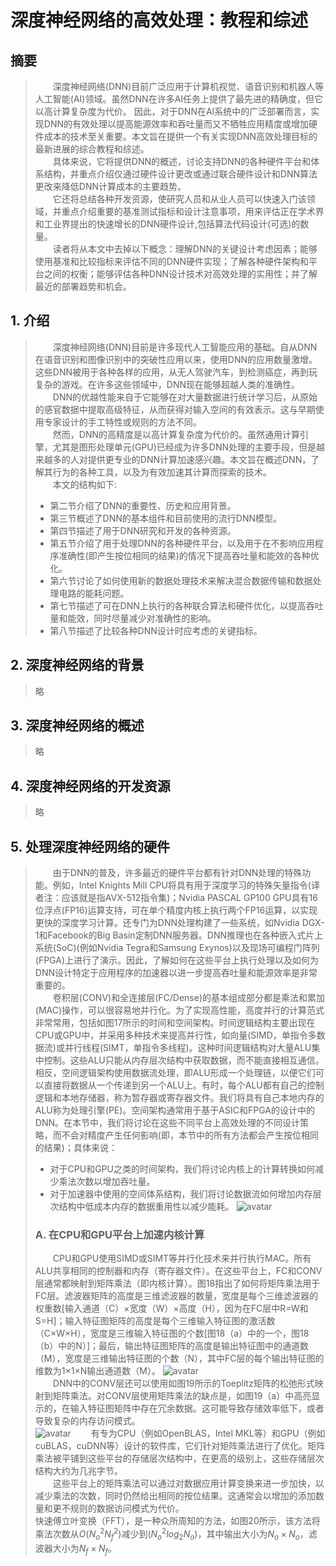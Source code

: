 # 深度神经网络的高效处理：教程和综述
## 摘要
  >&emsp;&emsp;深度神经网络(DNN)目前广泛应用于计算机视觉、语音识别和机器人等人工智能(AI)领域。虽然DNN在许多AI任务上提供了最先进的精确度，但它以高计算复杂度为代价。 因此，对于DNN在AI系统中的广泛部署而言，实现DNN的有效处理以提高能源效率和吞吐量而又不牺牲应用精度或增加硬件成本的技术至关重要。本文旨在提供一个有关实现DNN高效处理目标的最新进展的综合教程和综述。  
  &emsp;&emsp;具体来说，它将提供DNN的概述，讨论支持DNN的各种硬件平台和体系结构，并重点介绍仅通过硬件设计更改或通过联合硬件设计和DNN算法更改来降低DNN计算成本的主要趋势。  
  &emsp;&emsp;它还将总结各种开发资源，使研究人员和从业人员可以快速入门该领域，并重点介绍重要的基准测试指标和设计注意事项，用来评估正在学术界和工业界提出的快速增长的DNN硬件设计,包括算法代码设计(可选)的数量。  
  &emsp;&emsp;读者将从本文中去掉以下概念：理解DNN的关键设计考虑因素；能够使用基准和比较指标来评估不同的DNN硬件实现；了解各种硬件架构和平台之间的权衡；能够评估各种DNN设计技术对高效处理的实用性；并了解最近的部署趋势和机会。

## 1. 介绍
  > &emsp;&emsp;深度神经网络(DNN)目前是许多现代人工智能应用的基础。自从DNN在语音识别和图像识别中的突破性应用以来，使用DNN的应用数量激增。这些DNN被用于各种各样的应用，从无人驾驶汽车，到检测癌症，再到玩复杂的游戏。在许多这些领域中，DNN现在能够超越人类的准确性。  
   &emsp;&emsp;DNN的优越性能来自于它能够在对大量数据进行统计学习后，从原始的感官数据中提取高级特征，从而获得对输入空间的有效表示。这与早期使用专家设计的手工特性或规则的方法不同。  
   &emsp;&emsp;然而，DNN的高精度是以高计算复杂度为代价的。虽然通用计算引擎，尤其是图形处理单元(GPU)已经成为许多DNN处理的主要手段，但是越来越多的人对提供更专业的DNN计算加速感兴趣。本文旨在概述DNN，了解其行为的各种工具，以及为有效加速其计算而探索的技术。  
   &emsp;&emsp;本文的结构如下:  
  > + 第二节介绍了DNN的重要性、历史和应用背景。  
  > + 第三节概述了DNN的基本组件和目前使用的流行DNN模型。  
  > + 第四节描述了用于DNN研究和开发的各种资源。  
  > + 第五节介绍了用于处理DNN的各种硬件平台，以及用于在不影响应用程序准确性(即产生按位相同的结果)的情况下提高吞吐量和能效的各种优化。  
  > + 第六节讨论了如何使用新的数据处理技术来解决混合数据传输和数据处理电路的能耗问题。
  > + 第七节描述了可在DNN上执行的各种联合算法和硬件优化，以提高吞吐量和能效，同时尽量减少对准确性的影响。
  > + 第八节描述了比较各种DNN设计时应考虑的关键指标。

## 2. 深度神经网络的背景
 > 略

## 3. 深度神经网络的概述
 > 略

## 4. 深度神经网络的开发资源
 > 略

## 5. 处理深度神经网络的硬件
 > &emsp;&emsp;由于DNN的普及，许多最近的硬件平台都有针对DNN处理的特殊功能。例如，Intel Knights Mill CPU将具有用于深度学习的特殊矢量指令(译者注：应该就是指AVX-512指令集)；Nvidia PASCAL GP100 GPU具有16位浮点(FP16)运算支持，可在单个精度内核上执行两个FP16运算，以实现更快的深度学习计算。还专门为DNN处理构建了一些系统，如Nvidia DGX-1和Facebook的Big Basin定制DNN服务器。DNN推理也在各种嵌入式片上系统(SoC)(例如Nvidia Tegra和Samsung Exynos)以及现场可编程门阵列(FPGA)上进行了演示。因此，了解如何在这些平台上执行处理以及如何为DNN设计特定于应用程序的加速器以进一步提高吞吐量和能源效率是非常重要的。  
 &emsp;&emsp;卷积层(CONV)和全连接层(FC/Dense)的基本组成部分都是乘法和累加(MAC)操作，可以很容易地并行化。为了实现高性能，高度并行的计算范式非常常用，包括如图17所示的时间和空间架构。时间逻辑结构主要出现在CPU或GPU中，并采用多种技术来提高并行性，如向量(SIMD，单指令多数据流)或并行线程(SIMT，单指令多线程)。这种时间逻辑结构对大量ALU集中控制。这些ALU只能从内存层次结构中获取数据，而不能直接相互通信。相反，空间逻辑架构使用数据流处理，即ALU形成一个处理链，以便它们可以直接将数据从一个传递到另一个ALU上。有时，每个ALU都有自己的控制逻辑和本地存储器，称为暂存器或寄存器文件。我们将具有自己本地内存的ALU称为处理引擎(PE)。空间架构通常用于基于ASIC和FPGA的设计中的DNN。在本节中，我们将讨论在这些不同平台上高效处理的不同设计策略，而不会对精度产生任何影响(即，本节中的所有方法都会产生按位相同的结果)；具体来说：
 > + 对于CPU和GPU之类的时间架构，我们将讨论内核上的计算转换如何减少乘法次数以增加吞吐量。
 > + 对于加速器中使用的空间体系结构，我们将讨论数据流如何增加内存层次结构中低成本内存的数据重用性以减少能耗。
 ![avatar](Fig_17.png)
 >### A. 在CPU和GPU平台上加速内核计算
 >&emsp;&emsp;CPU和GPU使用SIMD或SIMT等并行化技术来并行执行MAC。所有ALU共享相同的控制器和内存（寄存器文件）。在这些平台上，FC和CONV层通常都映射到矩阵乘法（即内核计算）。图18指出了如何将矩阵乘法用于FC层。滤波器矩阵的高度是三维滤波器的数量，宽度是每个三维滤波器的权重数[输入通道（C）×宽度（W）×高度（H），因为在FC层中R=W和S=H]；输入特征图矩阵的高度是每个三维输入特征图的激活数（C×W×H），宽度是三维输入特征图的个数[图18（a）中的一个，图18（b）中的N）]；最后，输出特征图矩阵的高度是输出特征图中的通道数（M），宽度是三维输出特征图的个数（N），其中FC层的每个输出特征图的维数为1×1×N输出通道数（M）。
 ![avatar](Fig_18.png)  
 &emsp;&emsp;DNN中的CONV层还可以使用如图19所示的Toeplitz矩阵的松弛形式映射到矩阵乘法。对CONV层使用矩阵乘法的缺点是，如图19（a）中高亮显示的，在输入特征图矩阵中存在冗余数据。这可能导致存储效率低下，或者导致复杂的内存访问模式。  
 ![avatar](Fig_19.png)
 &emsp;&emsp;有专为CPU（例如OpenBLAS，Intel MKL等）和GPU（例如cuBLAS，cuDNN等）设计的软件库，它们针对矩阵乘法进行了优化。矩阵乘法被平铺到这些平台的存储层次结构中，在更高的级别上，这些存储层次结构大约为几兆字节。  
 &emsp;&emsp;这些平台上的矩阵乘法可以通过对数据应用计算变换来进一步加快，以减少乘法的次数，同时仍然给出相同的按位结果。这通常会以增加的添加数量和更不规则的数据访问模式为代价。  
 快速傅立叶变换（FFT），是一种众所周知的方法，如图20所示，该方法将乘法次数从$O(N^2_oN^2_f)$减少到$(N^2_olog_2N_o)$，其中输出大小为$N_o×N_o$，滤波器大小为$N_f×N_f$。